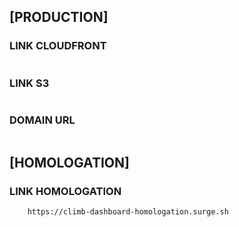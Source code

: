 ## [PRODUCTION]

### LINK CLOUDFRONT

```

```

### LINK S3

```

```

### DOMAIN URL

```

```

## [HOMOLOGATION]

### LINK HOMOLOGATION

```
    https://climb-dashboard-homologation.surge.sh
```


